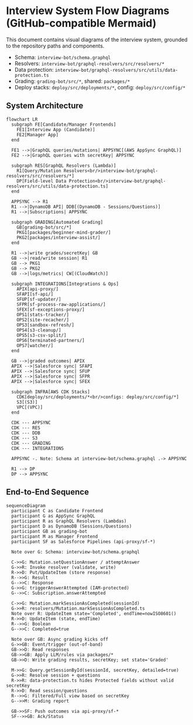 # Interview System Flow Diagrams (GitHub-compatible Mermaid)

This document contains visual diagrams of the interview system, grounded to the repository paths and components.

- Schema: `interview-bot/schema.graphql`
- Resolvers: `interview-bot/graphql-resolvers/src/resolvers/*`
- Data protection: `interview-bot/graphql-resolvers/src/utils/data-protection.ts`
- Grading: `grading-bot/src/*`, shared: `packages/*`
- Deploy stacks: `deploy/src/deployments/*`, config: `deploy/src/config/*`

## System Architecture

```mermaid
flowchart LR
  subgraph FE[Candidate/Manager Frontends]
    FE1[Interview App (Candidate)]
    FE2[Manager App]
  end

  FE1 -->|GraphQL queries/mutations| APPSYNC[(AWS AppSync GraphQL)]
  FE2 -->|GraphQL queries with secretKey| APPSYNC

  subgraph RES[GraphQL Resolvers (Lambda)]
    R1[Query/Mutation Resolvers<br/>interview-bot/graphql-resolvers/src/resolvers/*]
    DP[Field-level Data Protection<br/>interview-bot/graphql-resolvers/src/utils/data-protection.ts]
  end

  APPSYNC --> R1
  R1 -->|DynamoDB API| DDB[(DynamoDB - Sessions/Questions)]
  R1 -->|Subscriptions| APPSYNC

  subgraph GRADING[Automated Grading]
    GB[grading-bot/src/*]
    PKG1[packages/beginner-mind-grader/]
    PKG2[packages/interview-assist/]
  end

  R1 -->|write grades/secretKey| GB
  GB -->|read/write session| R1
  GB --> PKG1
  GB --> PKG2
  GB -->|logs/metrics| CW[(CloudWatch)]

  subgraph INTEGRATIONS[Integrations & Ops]
    APIX[api-proxy/]
    SFAPI[sf-api/]
    SFUP[sf-updater/]
    SFPR[sf-process-raw-applications/]
    SFEX[sf-exceptions-proxy/]
    OPS1[stats-tracker/]
    OPS2[site-recacher/]
    OPS3[sandbox-refresh/]
    OPS4[s3-cleanup/]
    OPS5[s3-csv-split/]
    OPS6[terminated-partners/]
    OPS7[watcher/]
  end

  GB -->|graded outcomes| APIX
  APIX -->|Salesforce sync| SFAPI
  APIX -->|Salesforce sync| SFUP
  APIX -->|Salesforce sync| SFPR
  APIX -->|Salesforce sync| SFEX

  subgraph INFRA[AWS CDK Stacks]
    CDK[deploy/src/deployments/*<br/>configs: deploy/src/config/*]
    S3[(S3)]
    VPC[(VPC)]
  end

  CDK --- APPSYNC
  CDK --- RES
  CDK --- DDB
  CDK --- S3
  CDK --- GRADING
  CDK --- INTEGRATIONS

  APPSYNC -. Note: Schema at interview-bot/schema.graphql .-> APPSYNC

  R1 --> DP
  DP --> APPSYNC
```

## End-to-End Sequence

```mermaid
sequenceDiagram
  participant C as Candidate Frontend
  participant G as AppSync GraphQL
  participant R as GraphQL Resolvers (Lambdas)
  participant D as DynamoDB (Sessions/Questions)
  participant GB as grading-bot
  participant M as Manager Frontend
  participant SF as Salesforce Pipelines (api-proxy/sf-*)

  Note over G: Schema: interview-bot/schema.graphql

  C->>G: Mutation.setQuestionAnswer / attemptAnswer
  G->>R: Invoke resolver (validate, write)
  R->>D: Put/UpdateItem (store response)
  R-->>G: Result
  G-->>C: Response
  G->>G: triggerAnswerAttempted (IAM-protected)
  G-->>C: Subscription.answerAttempted

  C->>G: Mutation.markSessionAsCompleted(sessionId)
  G->>R: resolvers/Mutation.markSessionAsCompleted.ts
  Note over R: UpdateItem state='Completed', endTime=nowISO8601()
  R->>D: UpdateItem (state, endTime)
  R-->>G: Boolean
  G-->>C: Completed=true

  Note over GB: Async grading kicks off
  G->>GB: Event/trigger (out-of-band)
  GB->>D: Read responses
  GB->>GB: Apply LLM/rules via packages/*
  GB->>D: Write grading results, secretKey; set state='Graded'

  M->>G: Query.getSessionById(sessionId, secretKey, detailed=true)
  G->>R: Resolve session + questions
  R->>R: data-protection.ts hides Protected fields without valid secretKey
  R->>D: Read session/questions
  R-->>G: Filtered/Full view based on secretKey
  G-->>M: Grading report

  GB->>SF: Push outcomes via api-proxy/sf-*
  SF-->>GB: Ack/Status
```
